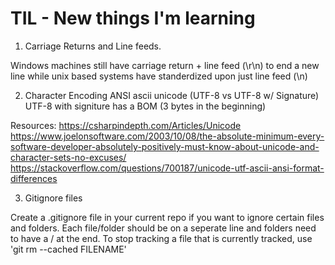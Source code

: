 # TIL - New things I'm learning

1. Carriage Returns and Line feeds.

Windows machines still have carriage return + line feed (\r\n) to end a new line while unix based systems have standerdized upon just line feed (\n)

2. Character Encoding
   ANSI
   ascii
   unicode (UTF-8 vs UTF-8 w/ Signature)  
   UTF-8 with signiture has a BOM (3 bytes in the beginning)

Resources:
https://csharpindepth.com/Articles/Unicode
https://www.joelonsoftware.com/2003/10/08/the-absolute-minimum-every-software-developer-absolutely-positively-must-know-about-unicode-and-character-sets-no-excuses/
https://stackoverflow.com/questions/700187/unicode-utf-ascii-ansi-format-differences

3. Gitignore files

Create a .gitignore file in your current repo if you want to ignore certain files and folders.
Each file/folder should be on a seperate line and folders need to have a / at the end.
To stop tracking a file that is currently tracked, use 'git rm --cached FILENAME'